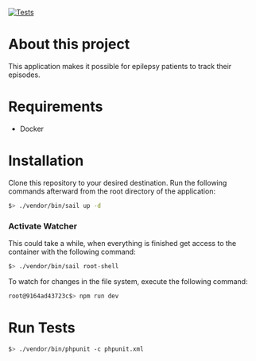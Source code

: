 [![Tests](https://github.com/FloKnapp/laravel-11/actions/workflows/laravel.yml/badge.svg)](https://github.com/FloKnapp/laravel-11/actions/workflows/laravel.yml)

# About this project

This application makes it possible for epilepsy patients to track their episodes.

# Requirements

- Docker

# Installation

Clone this repository to your desired destination. Run the following commands afterward from the root directory of the application:

```bash
$> ./vendor/bin/sail up -d 
```

### Activate Watcher

This could take a while, when everything is finished get access to the container with the following command:

```bash
$> ./vendor/bin/sail root-shell
```

To watch for changes in the file system, execute the following command:

```bash
root@9164ad43723c$> npm run dev
```

# Run Tests

```bash
$> ./vendor/bin/phpunit -c phpunit.xml
```
